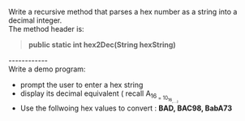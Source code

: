 Write a recursive method that parses a hex number as a string into a decimal integer.<br/>
The method header is: <br/>
> **public static int hex2Dec(String hexString)** 
> 
------------<br/>
Write a demo program:
- prompt the user to enter a hex string 
- display its decimal equivalent ( recall A<sub>16<sub/> = 10<sub>16<sub/>,....)
- Use the follwoing hex values to convert :
  **BAD, BAC98, BabA73**
